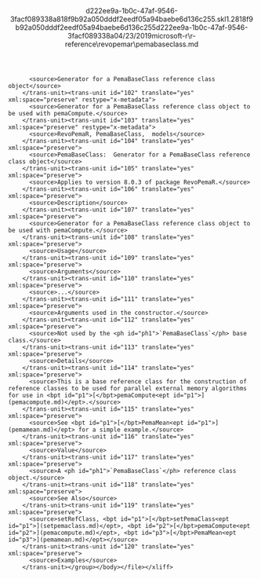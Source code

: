 <?xml version="1.0"?><xliff version="1.2" xmlns="urn:oasis:names:tc:xliff:document:1.2" xmlns:xsi="http://www.w3.org/2001/XMLSchema-instance" xsi:schemaLocation="urn:oasis:names:tc:xliff:document:1.2 xliff-core-1.2-transitional.xsd"><file datatype="xml" original="pemabaseclass.md" source-language="en-US" target-language="en-US"><header><tool tool-id="mdxliff" tool-name="mdxliff" tool-version="1.0-1931010" tool-company="Microsoft" /><xliffext:skl_file_name xmlns:xliffext="urn:microsoft:content:schema:xliffextensions">d222ee9a-1b0c-47af-9546-3facf089338a818f9b92a050dddf2eedf05a94baebe6d136c255.skl</xliffext:skl_file_name><xliffext:version xmlns:xliffext="urn:microsoft:content:schema:xliffextensions">1.2</xliffext:version><xliffext:ms.openlocfilehash xmlns:xliffext="urn:microsoft:content:schema:xliffextensions">818f9b92a050dddf2eedf05a94baebe6d136c255</xliffext:ms.openlocfilehash><xliffext:ms.sourcegitcommit xmlns:xliffext="urn:microsoft:content:schema:xliffextensions">d222ee9a-1b0c-47af-9546-3facf089338a</xliffext:ms.sourcegitcommit><xliffext:ms.lasthandoff xmlns:xliffext="urn:microsoft:content:schema:xliffextensions">04/23/2019</xliffext:ms.lasthandoff><xliffext:ms.openlocfilepath xmlns:xliffext="urn:microsoft:content:schema:xliffextensions">microsoft-r\r-reference\revopemar\pemabaseclass.md</xliffext:ms.openlocfilepath></header><body><group id="content" extype="content"><trans-unit id="101" translate="yes" xml:space="preserve" restype="x-metadata">
          <source>Generator for a PemaBaseClass reference class object</source>
        </trans-unit><trans-unit id="102" translate="yes" xml:space="preserve" restype="x-metadata">
          <source>Generator for a PemaBaseClass reference class object to be used with pemaCompute.</source>
        </trans-unit><trans-unit id="103" translate="yes" xml:space="preserve" restype="x-metadata">
          <source>RevoPemaR, PemaBaseClass,  models</source>
        </trans-unit><trans-unit id="104" translate="yes" xml:space="preserve">
          <source>PemaBaseClass:  Generator for a PemaBaseClass reference class object</source>
        </trans-unit><trans-unit id="105" translate="yes" xml:space="preserve">
          <source>Applies to version 8.0.3 of package RevoPemaR.</source>
        </trans-unit><trans-unit id="106" translate="yes" xml:space="preserve">
          <source>Description</source>
        </trans-unit><trans-unit id="107" translate="yes" xml:space="preserve">
          <source>Generator for a PemaBaseClass reference class object to be used with pemaCompute.</source>
        </trans-unit><trans-unit id="108" translate="yes" xml:space="preserve">
          <source>Usage</source>
        </trans-unit><trans-unit id="109" translate="yes" xml:space="preserve">
          <source>Arguments</source>
        </trans-unit><trans-unit id="110" translate="yes" xml:space="preserve">
          <source>...</source>
        </trans-unit><trans-unit id="111" translate="yes" xml:space="preserve">
          <source>Arguments used in the constructor.</source>
        </trans-unit><trans-unit id="112" translate="yes" xml:space="preserve">
          <source>Not used by the <ph id="ph1">`PemaBaseClass`</ph> base class.</source>
        </trans-unit><trans-unit id="113" translate="yes" xml:space="preserve">
          <source>Details</source>
        </trans-unit><trans-unit id="114" translate="yes" xml:space="preserve">
          <source>This is a base reference class for the construction of reference classes to be used for parallel external memory algorithms for use in <bpt id="p1">[</bpt>pemaCompute<ept id="p1">](pemacompute.md)</ept>.</source>
        </trans-unit><trans-unit id="115" translate="yes" xml:space="preserve">
          <source>See <bpt id="p1">[</bpt>PemaMean<ept id="p1">](pemamean.md)</ept> for a simple example.</source>
        </trans-unit><trans-unit id="116" translate="yes" xml:space="preserve">
          <source>Value</source>
        </trans-unit><trans-unit id="117" translate="yes" xml:space="preserve">
          <source>A <ph id="ph1">`PemaBaseClass`</ph> reference class object.</source>
        </trans-unit><trans-unit id="118" translate="yes" xml:space="preserve">
          <source>See Also</source>
        </trans-unit><trans-unit id="119" translate="yes" xml:space="preserve">
          <source>setRefClass, <bpt id="p1">[</bpt>setPemaClass<ept id="p1">](setpemaclass.md)</ept>, <bpt id="p2">[</bpt>pemaCompute<ept id="p2">](pemacompute.md)</ept>, <bpt id="p3">[</bpt>PemaMean<ept id="p3">](pemamean.md)</ept></source>
        </trans-unit><trans-unit id="120" translate="yes" xml:space="preserve">
          <source>Examples</source>
        </trans-unit></group></body></file></xliff>